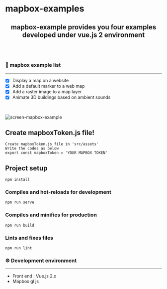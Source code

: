 # mapbox-examples

<div align=center>

  ## mapbox-example provides you four examples developed under vue.js 2 environment
  
</div>

<br>
<br>

### 📌 mapbox example list
-----------------
- [x] Display a map on a website
- [x] Add a default marker to a web map
- [x] Add a raster image to a map layer
- [x] Animate 3D buildings based on ambient sounds

<br>

![screen-mapbox-example](https://user-images.githubusercontent.com/48127239/140475185-631973c0-01a2-4ff3-93da-b2195c111ece.png)


## Create mapboxToken.js file!

```
Create mapboxToken.js file in 'src/assets'
Write the codes as below
export const mapboxToken = 'YOUR MAPBOX TOKEN'
```

## Project setup

```
npm install
```

### Compiles and hot-reloads for development

```
npm run serve
```

### Compiles and minifies for production

```
npm run build
```

### Lints and fixes files

```
npm run lint
```

### ⚙️ Development environment
-----------------
+ Front end : Vue.js 2.x
+ Mapbox gl js
<br>
